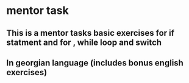 # mentor task
## **This is a mentor tasks basic exercises  for if statment and for , while loop and switch**
## **In georgian language (includes bonus english exercises)**
